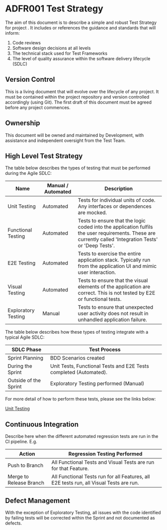 # ADFR001 Test Strategy

The aim of this document is to describe a simple and robust Test Strategy for project *<Project Name>*. It includes or references the guidance and standards that will inform:

1. Code reviews 
2. Software design decisions at all levels
3. The technical stack used for Test Frameworks
4. The level of quality assurance within the software delivery lifecycle (SDLC)

## **Version Control**

This is a living document that will evolve over the lifecycle of any project. It must be contained within the project repository and version controlled accordingly (using Git). The first draft of this document must be agreed before any project commences. 

## **Ownership**

This document will be owned and maintained by Development, with assistance and independent oversight from the Test Team.

## **High Level Test Strategy**

The table below describes the types of testing that must be performed during the Agile SDLC:

| Name               | Manual / Automated | Description |
|--------------------|--------------------|-------------|
| Unit Testing | Automated | Tests for individual units of code. Any interfaces or dependences are mocked.|
| Functional Testing | Automated | Tests to ensure that the logic coded into the application fulfils the user requirements. These are currently called 'Integration Tests' or 'Deep Tests'.|
| E2E Testing | Automated | Tests to exercise the entire application stack. Typically run from the application UI and mimic user interaction. |
| Visual Testing | Automated | Tests to ensure that the visual elements of the application are correct. This is not tested by E2E or functional tests. |
| Exploratory Testing | Manual | Tests to ensure that unexpected user activity does not result in unhandled application failure. |

The table below describes how these types of testing integrate with a typical Agile SDLC:

| SDLC Phase            | Test Process                                                      |
|-----------------------|-------------------------------------------------------------------|
| Sprint Planning       | BDD Scenarios created                                             |
| During the Sprint     | Unit Tests, Functional Tests and E2E Tests completed (Automated). |
| Outside of the Sprint | Exploratory Testing performed (Manual)                            |

For more detail of how to perform these tests, please see the links below:

[Unit Testing](./Unit_Testing.md)

## **Continuous Integration**

Describe here when the different automated regression tests are run in the CI pipeline. E.g.

| Action                  | Regression Testing Performed                                                            |
|-------------------------|-----------------------------------------------------------------------------------------|
| Push to Branch          | All Functional Tests and Visual Tests are run for that Feature.                         |
| Merge to Release Branch | All Functional Tests run for all Features, all E2E tests run, all Visual Tests are run. |

## **Defect Management**

With the exception of Exploratory Testing, all issues with the code identified by failing tests will be corrected within the Sprint and not documented as defects.

